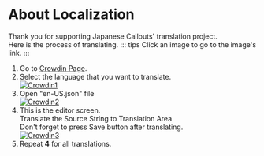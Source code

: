 # About Localization
Thank you for supporting Japanese Callouts' translation project.<br/>
Here is the process of translating.
::: tips
Click an image to go to the image's link.
:::

1. Go to [Crowdin Page](https://crowdin.com/project/Japanese-Callouts).
2. Select the language that you want to translate.<br/>[![Crowdin1](/locale/l1.png)](/locale/l1.png)
3. Open "en-US.json" file<br/>[![Crowdin2](/locale/l2.png)](/locale/l2.png)
4. This is the editor screen.<br/>Translate the Source String to Translation Area<br/>Don't forget to press Save button after translating.<br/>[![Crowdin3](/locale/l3.png)](/locale/l3.png)
5. Repeat **4** for all translations.